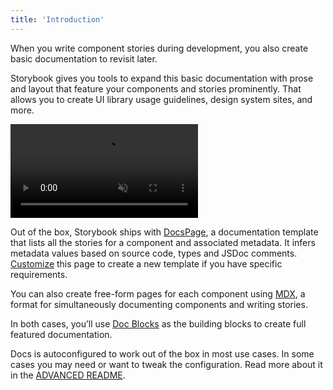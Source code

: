 ```yaml
---
title: 'Introduction'
---
```


When you write component stories during development, you also create basic documentation to revisit later. 

Storybook gives you tools to expand this basic documentation with prose and layout that feature your components and stories prominently. That allows you to create UI library usage guidelines, design system sites, and more.

<video autoPlay muted playsInline loop>
  <source
    src="addon-docs-optimized.mp4"
    type="video/mp4"
  />
</video>

Out of the box, Storybook ships with [DocsPage](./docs-page), a documentation template that lists all the stories for a component and associated metadata. It infers metadata values based on source code, types and JSDoc comments. [Customize](./docs-page#replacing-docspage) this page to create a new template if you have specific requirements.

You can also create free-form pages for each component using [MDX](./mdx), a format for simultaneously documenting components and writing stories. 

In both cases, you’ll use [Doc Blocks](./docs-blocks) as the building blocks to create full featured documentation.

Docs is autoconfigured to work out of the box in most use cases. In some cases you may need or want to tweak the configuration. Read more about it in the [ADVANCED README](../../addons/docs/ADVANCED-README.md).

